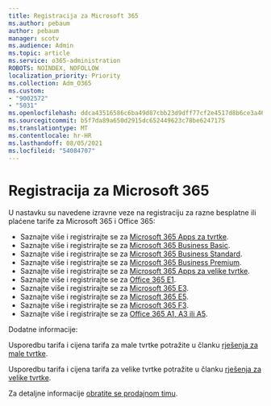 ```yaml
---
title: Registracija za Microsoft 365
ms.author: pebaum
author: pebaum
manager: scotv
ms.audience: Admin
ms.topic: article
ms.service: o365-administration
ROBOTS: NOINDEX, NOFOLLOW
localization_priority: Priority
ms.collection: Adm_O365
ms.custom:
- "9002572"
- "5031"
ms.openlocfilehash: ddca43516586c6ba49d87cbb23d9dff77cf2e4517d8b6ce3a46d00e535b59afb
ms.sourcegitcommit: b5f7da89a650d2915dc652449623c78be6247175
ms.translationtype: MT
ms.contentlocale: hr-HR
ms.lasthandoff: 08/05/2021
ms.locfileid: "54084707"
---
```

# <a name="sign-up-for-microsoft-365"></a>Registracija za Microsoft 365

U nastavku su navedene izravne veze na registraciju za razne besplatne ili plaćene tarife za Microsoft 365 i Office 365:

- Saznajte više i registrirajte se za [Microsoft 365 Apps za tvrtke](https://products.office.com/business/office-365-business?activetab=pivot%3aoverviewtab).
- Saznajte više i registrirajte se za [Microsoft 365 Business Basic](https://products.office.com/business/office-365-business-essentials?activetab=pivot%3aoverviewtab).
- Saznajte više i registrirajte se za [Microsoft 365 Business Standard](https://products.office.com/business/office-365-business-premium?activetab=pivot%3aoverviewtab).
- Saznajte više i registrirajte se za [Microsoft 365 Business Premium](https://www.microsoft.com/microsoft-365/business/microsoft-365-business?activetab=pivot%3aoverviewtab).
- Saznajte više i registrirajte se za [Microsoft 365 Apps za velike tvrtke](https://products.office.com/business/office-365-proplus-product?activetab=pivot%3aoverviewtab).
- Saznajte više i registrirajte se za [Office 365 E1](https://www.microsoft.com/microsoft-365/business/office-365-enterprise-e1-business-software?activetab=pivot:overviewtab).
- Saznajte više i registrirajte se za [Microsoft 365 E3](https://www.microsoft.com/microsoft-365/enterprise-e3-business-software).
- Saznajte više i registrirajte se za [Microsoft 365 E5](https://www.microsoft.com/microsoft-365/enterprise-e5-business-software?activetab=pivot%3aoverviewtab).
- Saznajte više i registrirajte se za [Microsoft 365 F3](https://www.microsoft.com/microsoft-365/microsoft-365-enterprise-f3?activetab=pivot%3aoverviewtab).
- Saznajte više i registrirajte se za [Office 365 A1, A3 ili A5](https://www.microsoft.com/microsoft-365/academic/compare-office-365-education-plans?activetab=tab:primaryr1).

Dodatne informacije:

Usporedbu tarifa i cijena tarifa za male tvrtke potražite u članku [rješenja za male tvrtke](https://products.office.com/business/small-business-solutions#office-ContentAreaHeadingTemplate-1cuvapm).

Usporedbu tarifa i cijena tarifa za velike tvrtke potražite u članku [rješenja za velike tvrtke](https://www.microsoft.com/microsoft-365/business/compare-more-office-365-for-business-plans).

Za detaljne informacije [obratite se prodajnom timu](https://go.microsoft.com/fwlink/?linkid=2127718).
